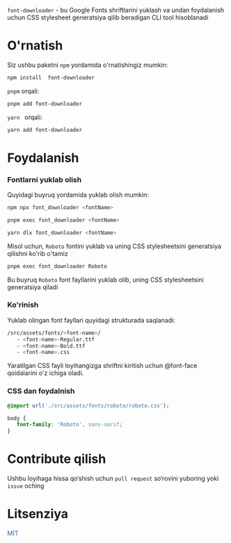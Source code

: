 
`font-downloader` - bu Google Fonts shriftlarini yuklash va  undan foydalanish uchun CSS stylesheet generatsiya qilib beradigan CLI tool hisoblanadi

# O'rnatish

Siz ushbu paketni `npm` yordamida  o'rnatishingiz mumkin:

```sh
npm install  font-downloader

```
 `pnpm` orqali:

```sh
pnpm add font-downloader

```

`yarn ` orqali:

```sh
yarn add font-downloader
```

# Foydalanish

### Fontlarni yuklab olish

Quyidagi buyruq yordamida yuklab olish mumkin:
```sh
npm npx font_downloader <fontName>
```
```sh
pnpm exec font_downloader <fontName>
```

```sh
yarn dlx font_downloader <fontName>
```

Misol uchun, `Roboto` fontini yuklab va uning CSS stylesheetsini generatsiya qilishni ko'rib o'tamiz

```sh
pnpm exec font_downloader Roboto
```
Bu buyruq  `Roboto` font fayllarini yuklab olib, uning CSS stylesheetsini generatsiya qiladi


### Ko'rinish
 Yuklab olingan font fayllari quyidagi strukturada saqlanadi:

 ```sh
/src/assets/fonts/<font-name>/
    - <font-name>-Regular.ttf
    - <font-name>-Bold.ttf
    - <font-name>.css
 ```

 Yaratilgan CSS fayli loyihangizga shriftni kiritish uchun @font-face qoidalarini o'z ichiga oladi.

 ### CSS dan foydalnish 

 ```css
@import url('./src/assets/fonts/roboto/roboto.css');

body {
    font-family: 'Roboto', sans-serif;
}
 ```


# Contribute qilish

Ushbu loyihaga hissa qo‘shish uchun `pull request` so‘rovini yuboring yoki `issue` oching


# Litsenziya

<span style="color : #2964AA">MIT</span>
